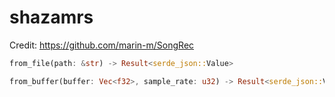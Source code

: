 # shazamrs

Credit: https://github.com/marin-m/SongRec

```rust
from_file(path: &str) -> Result<serde_json::Value>
```

```rust
from_buffer(buffer: Vec<f32>, sample_rate: u32) -> Result<serde_json::Value>`
```
